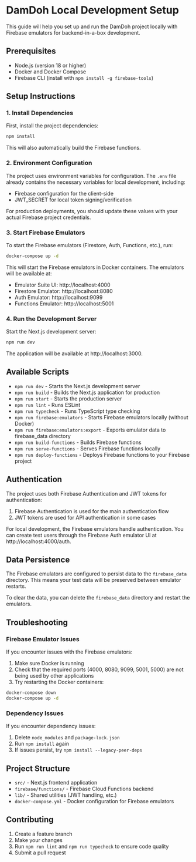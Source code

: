 # DamDoh Local Development Setup

This guide will help you set up and run the DamDoh project locally with Firebase emulators for backend-in-a-box development.

## Prerequisites

- Node.js (version 18 or higher)
- Docker and Docker Compose
- Firebase CLI (install with `npm install -g firebase-tools`)

## Setup Instructions

### 1. Install Dependencies

First, install the project dependencies:

```bash
npm install
```

This will also automatically build the Firebase functions.

### 2. Environment Configuration

The project uses environment variables for configuration. The `.env` file already contains the necessary variables for local development, including:

- Firebase configuration for the client-side
- JWT_SECRET for local token signing/verification

For production deployments, you should update these values with your actual Firebase project credentials.

### 3. Start Firebase Emulators

To start the Firebase emulators (Firestore, Auth, Functions, etc.), run:

```bash
docker-compose up -d
```

This will start the Firebase emulators in Docker containers. The emulators will be available at:

- Emulator Suite UI: http://localhost:4000
- Firestore Emulator: http://localhost:8080
- Auth Emulator: http://localhost:9099
- Functions Emulator: http://localhost:5001

### 4. Run the Development Server

Start the Next.js development server:

```bash
npm run dev
```

The application will be available at http://localhost:3000.

## Available Scripts

- `npm run dev` - Starts the Next.js development server
- `npm run build` - Builds the Next.js application for production
- `npm run start` - Starts the production server
- `npm run lint` - Runs ESLint
- `npm run typecheck` - Runs TypeScript type checking
- `npm run firebase:emulators` - Starts Firebase emulators locally (without Docker)
- `npm run firebase:emulators:export` - Exports emulator data to firebase_data directory
- `npm run build-functions` - Builds Firebase functions
- `npm run serve-functions` - Serves Firebase functions locally
- `npm run deploy-functions` - Deploys Firebase functions to your Firebase project

## Authentication

The project uses both Firebase Authentication and JWT tokens for authentication:

1. Firebase Authentication is used for the main authentication flow
2. JWT tokens are used for API authentication in some cases

For local development, the Firebase emulators handle authentication. You can create test users through the Firebase Auth emulator UI at http://localhost:4000/auth.

## Data Persistence

The Firebase emulators are configured to persist data to the `firebase_data` directory. This means your test data will be preserved between emulator restarts.

To clear the data, you can delete the `firebase_data` directory and restart the emulators.

## Troubleshooting

### Firebase Emulator Issues

If you encounter issues with the Firebase emulators:

1. Make sure Docker is running
2. Check that the required ports (4000, 8080, 9099, 5001, 5000) are not being used by other applications
3. Try restarting the Docker containers:

```bash
docker-compose down
docker-compose up -d
```

### Dependency Issues

If you encounter dependency issues:

1. Delete `node_modules` and `package-lock.json`
2. Run `npm install` again
3. If issues persist, try `npm install --legacy-peer-deps`

## Project Structure

- `src/` - Next.js frontend application
- `firebase/functions/` - Firebase Cloud Functions backend
- `lib/` - Shared utilities (JWT handling, etc.)
- `docker-compose.yml` - Docker configuration for Firebase emulators

## Contributing

1. Create a feature branch
2. Make your changes
3. Run `npm run lint` and `npm run typecheck` to ensure code quality
4. Submit a pull request
